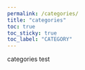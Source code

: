 ```yaml
---
permalink: /categories/
title: "categories"
toc: true
toc_sticky: true
toc_label: "CATEGORY"
---
```


categories test
